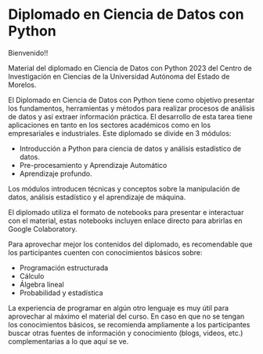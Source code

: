 
# Diplomado en Ciencia de Datos con Python

Bienvenido!!

Material del diplomado en Ciencia de Datos con Python 2023 del Centro de Investigación en Ciencias de la Universidad Autónoma del Estado de Morelos.

El Diplomado en Ciencia  de  Datos  con  Python tiene como objetivo presentar los fundamentos, herramientas y métodos para realizar procesos de análisis de datos y así extraer información práctica. El desarrollo de esta tarea tiene aplicaciones en tanto en los sectores académicos como en los empresariales e industriales. Este diplomado se divide en 3 módulos:

* Introducción a Python para ciencia de datos y análisis estadístico de datos.
* Pre-procesamiento y Aprendizaje Automático
* Aprendizaje profundo.
  
Los módulos introducen técnicas y conceptos sobre la manipulación de datos, análisis estadístico y el aprendizaje de máquina.

El diplomado utiliza el formato de notebooks para presentar e interactuar con el material, estas notebooks incluyen enlace directo para abrirlas en Google Colaboratory.

Para aprovechar mejor los contenidos del diplomado, es recomendable que los participantes cuenten con conocimientos básicos sobre:
- Programación estructurada
- Cálculo
- Álgebra lineal
- Probabilidad y estadística

La experiencia de programar en algún otro lenguaje es muy útil para aprovechar al máximo el material del curso. En caso en que no se tengan los conocimientos básicos, se recomienda ampliamente a los participantes buscar otras fuentes de información y conocimiento (blogs, videos, etc.) complementarias a lo que aquí se ve. 

